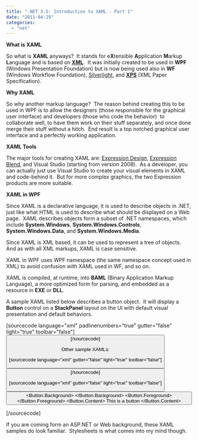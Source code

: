 ```yaml
---
title: ".NET 3.5: Introduction to XAML - Part 1"
date: "2011-04-29"
categories: 
  - "net"
---
```


**What is XAML**

So what is **XAML** anyways?  It stands for e**X**tensible **A**pplication **M**arkup **L**anguage and is based on **[XML](http://www.w3schools.com/xml/default.asp)**.  It was initially created to be used in **WPF** (Windows Presentation Foundation) but is now being used also in **WF** (Windows Workflow Foundation), [Silverlight](http://www.silverlight.net/), and **[XPS](http://msdn.microsoft.com/en-us/windows/hardware/gg463373.aspx)** (XML Paper Specification). 

**Why XAML**

So why another markup language?  The reason behind creating this to be used in WPF is to allow the designers (those responsible for the graphical user interface) and developers (those who code the behavior)  to collaborate well, to have them work on their stuff separately, and once done merge their stuff without a hitch.  End result is a top notched graphical user interface and a perfectly working application.

**XAML Tools**

The major tools for creating XAML are: [Expression Design](http://www.microsoft.com/expression/products/Design_Overview.aspx), [Expression Blend](http://www.microsoft.com/expression/products/Blend_Overview.aspx), and Visual Studio (starting from version 2008).  As a developer, you can actually just use Visual Studio to create your visual elements in XAML and code-behind it.  But for more complex graphics, the two Expression products are more suitable.

**XAML in WPF**

Since XAML is a declarative language, it is used to describe objects in .NET, just like what HTML is used to describe what should be displayed on a Web page.  XAML describes objects form a subset of .NET namespaces, which include **System.Windows**, **System.Windows.Controls**, **System.Windows.Data**, and **System.Windows.Media**. 

Since XAML is XML based, it can be used to represent a tree of objects.  And as with all XML markups, XAML is case sensitive.

XAML in WPF uses WPF namespace (the same namespace concept used in XML) to avoid confusion with XAML used in WF, and so on.

XAML is compiled, at runtime, into **BAML** (Binary Application Markup Language), a more optimized form for parsing, and embedded as a resource in **EXE** or **DLL**.

A sample XAML listed below describes a button object.  It will display a **Button** control on a **StackPanel** layout on the UI with default visual presentation and default behaviors.

\[sourcecode language="xml" padlinenumbers="true" gutter="false" light="true" toolbar="false"\]
<StackPanel>
  <Button Content="Click Me"/>
</StackPanel>
\[/sourcecode\]

Other sample XAMLs:

\[sourcecode language="xml" gutter="false" light="true" toolbar="false"\]
<Button Background="Blue" Foreground="Red" Content="This is a button"/>
\[/sourcecode\]

\[sourcecode language="xml" gutter="false" light="true" toolbar="false"\]
<Button>
  <Button.Background>
    <SolidColorBrush Color="Blue"/>
  </Button.Background>
  <Button.Foreground>
    <SolidColorBrush Color="Red"/>
  </Button.Foreground>
  <Button.Content>
    This is a button
  </Button.Content>
</Button>

\[/sourcecode\]

If you are coming form an ASP.NET or Web background, these XAML samples do look familiar.  Stylesheets is what comes into my mind though.
